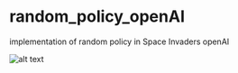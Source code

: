 # random_policy_openAI
implementation of random policy in Space Invaders openAI

![alt text](https://raw.githubusercontent.com/username/projectname/branch/path/to/img.png)
